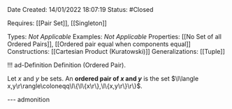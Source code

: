 <br />
<br />

Date Created: 14/01/2022 18:07:19
Status: #Closed 

Requires: [[Pair Set]], [[Singleton]]

Types: _Not Applicable_
Examples: _Not Applicable_ 
Properties: [[No Set of all Ordered Pairs]], [[Ordered pair equal when components equal]]
Constructions: [[Cartesian Product (Kuratowski)]]
Generalizations: [[Tuple]]

!!! ad-Definition Definition (Ordered Pair).

Let $x$ and $y$ be sets. An **ordered pair of $x$ and $y$** is the set $\l\langle x,y\r\rangle\coloneqq\l\{\l\{x\r\},\l\{x,y\r\}\r\}$.

--- admonition
